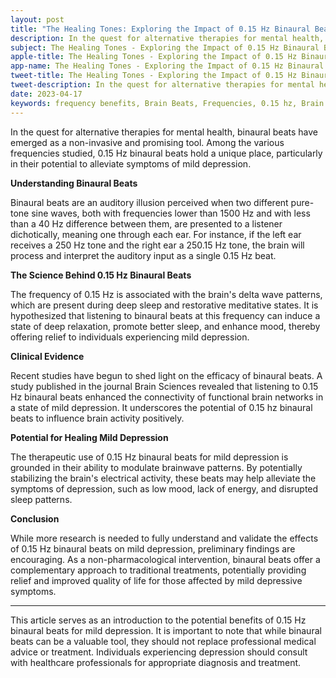 ```yaml
---
layout: post
title: "The Healing Tones: Exploring the Impact of 0.15 Hz Binaural Beats on Mild Depression"
description: In the quest for alternative therapies for mental health, binaural beats have emerged as a non-invasive and promising tool. Among the various frequencies studied, 0.15 Hz binaural beats hold a unique place, particularly in their potential to alleviate symptoms of mild depression.
subject: The Healing Tones - Exploring the Impact of 0.15 Hz Binaural Beats on Mild Depression
apple-title: The Healing Tones - Exploring the Impact of 0.15 Hz Binaural Beats on Mild Depression
app-name: The Healing Tones - Exploring the Impact of 0.15 Hz Binaural Beats on Mild Depression
tweet-title: The Healing Tones - Exploring the Impact of 0.15 Hz Binaural Beats on Mild Depression
tweet-description: In the quest for alternative therapies for mental health, binaural beats have emerged as a non-invasive and promising tool. Among the various frequencies studied, 0.15 Hz binaural beats hold a unique place, particularly in their potential to alleviate symptoms of mild depression.
date: 2023-04-17
keywords: frequency benefits, Brain Beats, Frequencies, 0.15 hz, Brain wave entrainment, sound therapy, mild, depresssion, mild depression, healing
---
```



In the quest for alternative therapies for mental health, binaural beats have emerged as a non-invasive and promising tool. Among the various frequencies studied, 0.15 Hz binaural beats hold a unique place, particularly in their potential to alleviate symptoms of mild depression.

**Understanding Binaural Beats**

Binaural beats are an auditory illusion perceived when two different pure-tone sine waves, both with frequencies lower than 1500 Hz and with less than a 40 Hz difference between them, are presented to a listener dichotically, meaning one through each ear. For instance, if the left ear receives a 250 Hz tone and the right ear a 250.15 Hz tone, the brain will process and interpret the auditory input as a single 0.15 Hz beat.

**The Science Behind 0.15 Hz Binaural Beats**

The frequency of 0.15 Hz is associated with the brain's delta wave patterns, which are present during deep sleep and restorative meditative states. It is hypothesized that listening to binaural beats at this frequency can induce a state of deep relaxation, promote better sleep, and enhance mood, thereby offering relief to individuals experiencing mild depression.

**Clinical Evidence**

Recent studies have begun to shed light on the efficacy of binaural beats. A study published in the journal Brain Sciences revealed that listening to 0.15 Hz binaural beats enhanced the connectivity of functional brain networks in a state of mild depression. It underscores the potential of 0.15 hz binaural beats to influence brain activity positively.

**Potential for Healing Mild Depression**

The therapeutic use of 0.15 Hz binaural beats for mild depression is grounded in their ability to modulate brainwave patterns. By potentially stabilizing the brain's electrical activity, these beats may help alleviate the symptoms of depression, such as low mood, lack of energy, and disrupted sleep patterns.

**Conclusion**

While more research is needed to fully understand and validate the effects of 0.15 Hz binaural beats on mild depression, preliminary findings are encouraging. As a non-pharmacological intervention, binaural beats offer a complementary approach to traditional treatments, potentially providing relief and improved quality of life for those affected by mild depressive symptoms.

---

This article serves as an introduction to the potential benefits of 0.15 Hz binaural beats for mild depression. It is important to note that while binaural beats can be a valuable tool, they should not replace professional medical advice or treatment. Individuals experiencing depression should consult with healthcare professionals for appropriate diagnosis and treatment.
